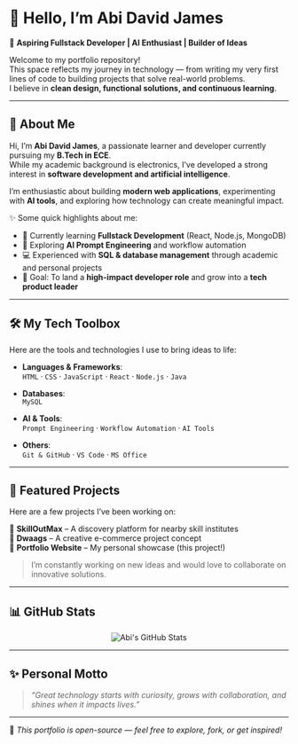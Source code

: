 # 👋 Hello, I’m Abi David James  

🌟 **Aspiring Fullstack Developer | AI Enthusiast | Builder of Ideas**  

Welcome to my portfolio repository!  
This space reflects my journey in technology — from writing my very first lines of code to building projects that solve real-world problems.  
I believe in **clean design, functional solutions, and continuous learning**.  

---

## 📖 About Me  

Hi, I’m **Abi David James**, a passionate learner and developer currently pursuing my **B.Tech in ECE**.  
While my academic background is electronics, I’ve developed a strong interest in **software development and artificial intelligence**.  

I’m enthusiastic about building **modern web applications**, experimenting with **AI tools**, and exploring how technology can create meaningful impact.  

✨ Some quick highlights about me:  
- 🌱 Currently learning **Fullstack Development** (React, Node.js, MongoDB)  
- 🤖 Exploring **AI Prompt Engineering** and workflow automation  
- 💻 Experienced with **SQL & database management** through academic and personal projects  
- 🎯 Goal: To land a **high-impact developer role** and grow into a **tech product leader**  

---

## 🛠️ My Tech Toolbox  

Here are the tools and technologies I use to bring ideas to life:  

- **Languages & Frameworks**:  
  `HTML` · `CSS` · `JavaScript` · `React` · `Node.js` · `Java`  

- **Databases**:  
  `MySQL`  

- **AI & Tools**:  
  `Prompt Engineering` · `Workflow Automation` · `AI Tools`  

- **Others**:  
  `Git & GitHub` · `VS Code` · `MS Office`  

---

## 🚀 Featured Projects  

Here are a few projects I’ve been working on:  

🔹 **SkillOutMax** – A discovery platform for nearby skill institutes  
🔹 **Dwaags** – A creative e-commerce project concept  
🔹 **Portfolio Website** – My personal showcase (this project!)  

> I’m constantly working on new ideas and would love to collaborate on innovative solutions.  

---

## 📊 GitHub Stats  

<p align="center">
  <img src="https://github-readme-stats.vercel.app/api?username=adj2425&show_icons=true&theme=radical" alt="Abi's GitHub Stats" />
</p>  

---

## ✨ Personal Motto  

> *“Great technology starts with curiosity, grows with collaboration, and shines when it impacts lives.”*  

---

📌 _This portfolio is open-source — feel free to explore, fork, or get inspired!_

<a href = " https://abidavidjames.site/"> 
